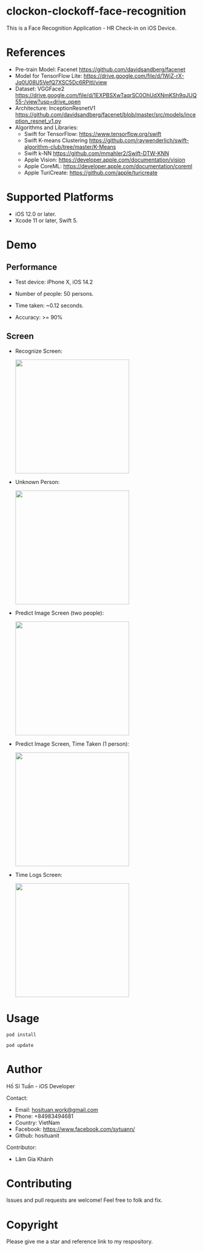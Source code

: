 # clockon-clockoff-face-recognition
This is a Face Recognition Application - HR Check-in on iOS Device. 



<h1> References </h1>

  - Pre-train Model: Facenet https://github.com/davidsandberg/facenet 
  - Model for TensorFlow Lite: https://drive.google.com/file/d/1WjZ-rX-Jq0U08U5VefQ7XSC5Dc6RPitI/view
  - Dataset: VGGFace2 https://drive.google.com/file/d/1EXPBSXwTaqrSC0OhUdXNmKSh9qJUQ55-/view?usp=drive_open
  - Architecture: InceptionResnetV1 https://github.com/davidsandberg/facenet/blob/master/src/models/inception_resnet_v1.py
  - Algorithms and Libraries: 
    + Swift for TensorFlow: https://www.tensorflow.org/swift
    + Swift K-means Clustering https://github.com/raywenderlich/swift-algorithm-club/tree/master/K-Means 
    + Swift k-NN https://github.com/mmahler2/Swift-DTW-KNN 
    + Apple Vision: https://developer.apple.com/documentation/vision
    + Apple CoreML: https://developer.apple.com/documentation/coreml
    + Apple TuriCreate: https://github.com/apple/turicreate
  
  
  
<h1>Supported Platforms</h1>

  - iOS 12.0 or later.
  - Xcode 11 or later, Swift 5.
  


<h1>Demo </h1>

<h2>Performance</h2> 

  -  Test device: iPhone X, iOS 14.2
  -  Number of people: 50 persons.

  - Time taken: ~0.12 seconds.
  - Accuracy: >= 90%



<h2>Screen </h2>

  - Recognize Screen:

    <img src="https://github.com/hosituanit/clockon-clockoff-face-recognition/blob/master/images/recognize.jpg" width="300">

  - Unknown Person:
  
    <img src="https://github.com/hosituanit/clockon-clockoff-face-recognition/blob/master/images/unknownPerson.PNG" width="300">

  - Predict Image Screen (two people):

    <img src="https://github.com/hosituanit/clockon-clockoff-face-recognition/blob/master/images/testTwoPeople.PNG" width="300">

  - Predict Image Screen, Time Taken (1 person):

     <img src="https://github.com/hosituanit/clockon-clockoff-face-recognition/blob/master/images/testTimeTaken.jpg" width="300">
     
  - Time Logs Screen:
  
      <img src="https://github.com/hosituanit/clockon-clockoff-face-recognition/blob/master/images/timeLogs.PNG" width="300">
  
  

<h1>Usage</h1>

```
pod install
```
```
pod update
```

<h1>Author</h1>

  Hồ Sĩ Tuấn - iOS Developer
  
  Contact:
  - Email: hosituan.work@gmail.com
  - Phone: +84983494681
  - Country: VietNam
  - Facebook: https://www.facebook.com/sytuann/
  - Github: hosituanit
  
  Contributor:
  - Lâm Gia Khánh
  
<h1>Contributing</h1>

Issues and pull requests are welcome!
Feel free to folk and fix.

<h1>Copyright</h1>

Please give me a star and reference link to my respository.


